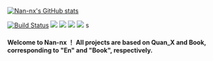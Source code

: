 [![Nan-nx's GitHub stats](https://github-readme-stats.vercel.app/api?username=Nan-nx&show_icons=true&count_private=true&theme=vue)](https://github.com/Nan-nx/En)

[![Build Status](https://github.com/Nan-nx/En/actions/workflows/build.yml/badge.svg)](https://github.com/Nan-nx)
<a href="https://github.com/Nan-nx/Book"><img src='https://img.shields.io/badge/Book-v3.0-purple'/></a>
<a href="https://github.com/Nan-nx/En"><img src='https://img.shields.io/badge/Quan_X-v2.0-red'/></a>
<a href="https://www.v2rayfree.eu.org/post/free-v2ray"><img src='https://img.shields.io/badge/Proxy-v2.0-green'/></a>
<a href="https://t.me/Nan_nx"><img src='https://img.shields.io/badge/By-Nan--nx-blue'/></a>
s
#### Welcome to Nan-nx ！ All projects are based on Quan_X and Book, corresponding to "En" and "Book", respectively.
